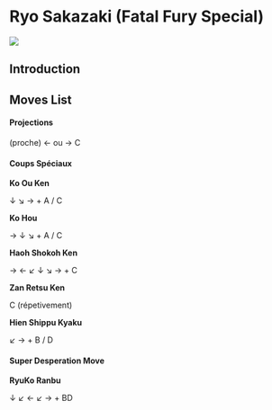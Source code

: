 # Ryo Sakazaki (Fatal Fury Special)

![](/images/Ffspryo.PNG)  

## Introduction

## Moves List

#### Projections

(proche) ← ou → C

#### Coups Spéciaux

**Ko Ou Ken**

↓ ↘ → + A / C

**Ko Hou**

→ ↓ ↘ + A / C

**Haoh Shokoh Ken**

→ ← ↙ ↓ ↘ → + C

**Zan Retsu Ken**

C (répetivement)

**Hien Shippu Kyaku**

↙ → + B / D

#### Super Desperation Move

**RyuKo Ranbu**

↓ ↙ ← ↙ → + BD
